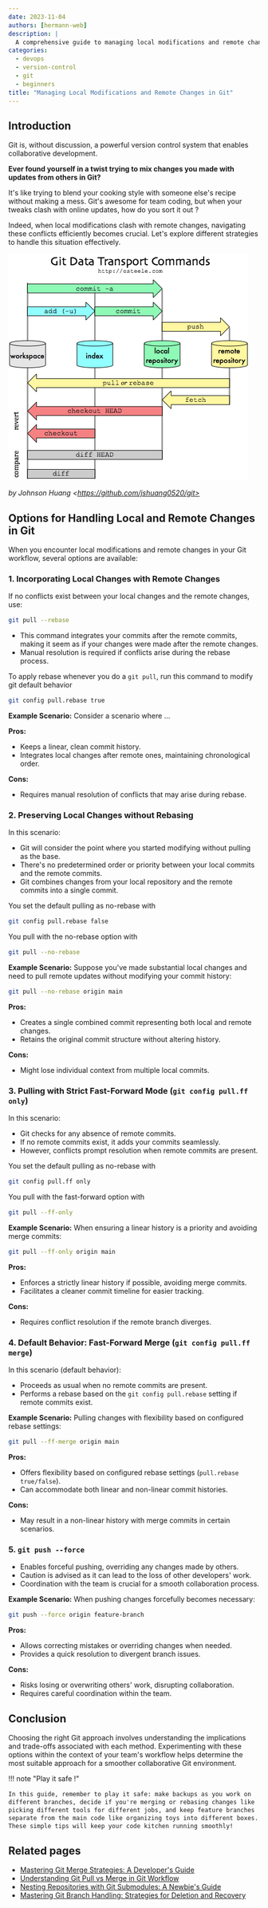 ```yaml
---
date: 2023-11-04
authors: [hermann-web]
description: |
  A comprehensive guide to managing local modifications and remote changes in Git, exploring various options and their implications for seamless collaboration.
categories:
  - devops
  - version-control
  - git
  - beginners
title: "Managing Local Modifications and Remote Changes in Git"
---
```


## Introduction

Git is, without discussion, a powerful version control system that enables collaborative development. 

__Ever found yourself in a twist trying to mix changes you made with updates from others in Git?__

It's like trying to blend your cooking style with someone else's recipe without making a mess. Git's awesome for team coding, but when your tweaks clash with online updates, how do you sort it out ?

Indeed, when local modifications clash with remote changes, navigating these conflicts efficiently becomes crucial. Let's explore different strategies to handle this situation effectively.

<!-- <figure>
  <img src="https://www.jeffirwin.xyz/posts/resources/git-transport-cmds.svg" alt="Git Data Transport Diagram">
  <figcaption>Git Data Transport Diagram</figcaption>
</figure> -->

![](./assets/git-sync-diagram.png)

<!-- more -->

*by Johnson Huang &lt;https://github.com/jshuang0520/git>*

<!-- 
<a title="Johnson Huang &lt;https://github.com/jshuang0520/git" href="https://www.jeffirwin.xyz/posts/resources/git-transport-cmds.svg"><img width="512" alt="Git Data Transport Diagram" src="https://www.jeffirwin.xyz/posts/resources/git-transport-cmds.svg"></a> -->

<!-- <a title="Johnson Huang &lt;https://github.com/jshuang0520/git" href="https://www.jeffirwin.xyz/posts/resources/git-transport-cmds.svg"><img width="512" alt="Git Data Transport Diagram" src="/web/blog/posts/software-and-tools/dev/version-control/git/assets/git-sync-diagram.png"></a> -->


## Options for Handling Local and Remote Changes in Git

When you encounter local modifications and remote changes in your Git workflow, several options are available:

### 1. Incorporating Local Changes with Remote Changes

If no conflicts exist between your local changes and the remote changes, use:

```bash
git pull --rebase
``` 

- This command integrates your commits after the remote commits, making it seem as if your changes were made after the remote changes.
- Manual resolution is required if conflicts arise during the rebase process.

To apply rebase whenever you do a `git pull`, run this command to modify git default behavior

```bash
git config pull.rebase true
```

**Example Scenario:**
Consider a scenario where ...

**Pros:**

- Keeps a linear, clean commit history.
- Integrates local changes after remote ones, maintaining chronological order.

**Cons:**

- Requires manual resolution of conflicts that may arise during rebase.

### 2. Preserving Local Changes without Rebasing

In this scenario:

- Git will consider the point where you started modifying without pulling as the base.
- There's no predetermined order or priority between your local commits and the remote commits.
- Git combines changes from your local repository and the remote commits into a single commit.

You set the default pulling as no-rebase with 
```bash
git config pull.rebase false
```

You pull with the no-rebase option with 
```bash
git pull --no-rebase
```

**Example Scenario:**
Suppose you've made substantial local changes and need to pull remote updates without modifying your commit history:

```bash
git pull --no-rebase origin main
```

**Pros:**

- Creates a single combined commit representing both local and remote changes.
- Retains the original commit structure without altering history.

**Cons:**

- Might lose individual context from multiple local commits.

### 3. Pulling with Strict Fast-Forward Mode (`git config pull.ff only`)

In this scenario:

- Git checks for any absence of remote commits.
- If no remote commits exist, it adds your commits seamlessly.
- However, conflicts prompt resolution when remote commits are present.

You set the default pulling as no-rebase with 
```bash
git config pull.ff only
```

You pull with the fast-forward option with 
```bash
git pull --ff-only
```

**Example Scenario:**
When ensuring a linear history is a priority and avoiding merge commits:

```bash
git pull --ff-only origin main
```

**Pros:**

- Enforces a strictly linear history if possible, avoiding merge commits.
- Facilitates a cleaner commit timeline for easier tracking.

**Cons:**

- Requires conflict resolution if the remote branch diverges.

### 4. Default Behavior: Fast-Forward Merge (`git config pull.ff merge`)

In this scenario (default behavior):

- Proceeds as usual when no remote commits are present.
- Performs a rebase based on the `git config pull.rebase` setting if remote commits exist.

**Example Scenario:**
Pulling changes with flexibility based on configured rebase settings:

```bash
git pull --ff-merge origin main
```

**Pros:**

- Offers flexibility based on configured rebase settings (`pull.rebase true/false`).
- Can accommodate both linear and non-linear commit histories.

**Cons:**

- May result in a non-linear history with merge commits in certain scenarios.

### 5. `git push --force`

- Enables forceful pushing, overriding any changes made by others.
- Caution is advised as it can lead to the loss of other developers' work.
- Coordination with the team is crucial for a smooth collaboration process.

**Example Scenario:**
When pushing changes forcefully becomes necessary:

```bash
git push --force origin feature-branch
```

**Pros:**

- Allows correcting mistakes or overriding changes when needed.
- Provides a quick resolution to divergent branch issues.

**Cons:**

- Risks losing or overwriting others' work, disrupting collaboration.
- Requires careful coordination within the team.



## Conclusion
Choosing the right Git approach involves understanding the implications and trade-offs associated with each method. Experimenting with these options within the context of your team's workflow helps determine the most suitable approach for a smoother collaborative Git environment.

!!! note "Play it safe !"

    In this guide, remember to play it safe: make backups as you work on different branches, decide if you're merging or rebasing changes like picking different tools for different jobs, and keep feature branches separate from the main code like organizing toys into different boxes. These simple tips will keep your code kitchen running smoothly!

## Related pages

- [Mastering Git Merge Strategies: A Developer's Guide](./sync-branches-with-conflicts.md)
- [Understanding Git Pull vs Merge in Git Workflow](./git-pull-vs-git-merge-equivalence.md)
- [Nesting Repositories with Git Submodules: A Newbie's Guide](./git-submodules.md)
- [Mastering Git Branch Handling: Strategies for Deletion and Recovery](./handling-branch-deletion.md)
